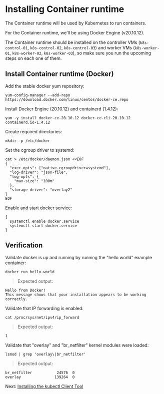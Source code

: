 # Installing Container runtime

The Container runtime will be used by Kubernetes to run containers.

For the Container runtime, we'll be using Docker Engine (v20.10.12).

The Container runtime should be installed on the controller VMs (`k8s-control-01`, `k8s-control-02`, `k8s-control-03`) and worker VMs (`k8s-worker-01`, `k8s-worker-02`, `k8s-worker-03`), so make sure you run the upcoming steps on each one of them.

## Install Container runtime (Docker)

Add the stable docker yum repository:
```
yum-config-manager --add-repo https://download.docker.com/linux/centos/docker-ce.repo
```
Install Docker Engine (20.10.12) and containerd (1.4.12):
```
yum -y install docker-ce-20.10.12 docker-ce-cli-20.10.12 containerd.io-1.4.12
```
Create required directories:
```
mkdir -p /etc/docker
```
Set the cgroup driver to systemd:
```
cat > /etc/docker/daemon.json <<EOF
{
  "exec-opts": ["native.cgroupdriver=systemd"],
  "log-driver": "json-file",
  "log-opts": {
    "max-size": "100m"
  },
  "storage-driver": "overlay2"
}
EOF
```
Enable and start docker service:
```
{
  systemctl enable docker.service
  systemctl start docker.service
}
```

## Verification
Validate docker is up and running by running the "hello world" example container:
```
docker run hello-world
```
> Expected output:
```
Hello from Docker!
This message shows that your installation appears to be working correctly.
```

Validate that IP forwarding is enabled:
```
cat /proc/sys/net/ipv4/ip_forward
```
> Expected output:
```
1
```

Validate that "overlay" and "br_netfilter" kernel modules were loaded:
```
lsmod | grep 'overlay\|br_netfilter'
```
> Expected output:
```
br_netfilter           24576  0
overlay               139264  0
```

Next: [Installing the kubectl Client Tool](04-client-tools.md)
